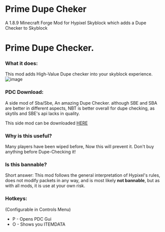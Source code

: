 # Prime Dupe Cheker
A 1.8.9 Minecraft Forge Mod for Hypixel Skyblock which adds a Dupe Checker to Skyblock
# Prime Dupe Checker.

### What it does:
This mod adds High-Value Dupe checker into your skyblock experience.
![image](https://user-images.githubusercontent.com/87954549/161400582-dc79f4cc-b46c-46f6-9e94-21bae374eb03.png)

### PDC Download:

A side mod of Sba/Sbe, An amazing Dupe Checker.
although SBE and SBA are better in different aspects, NBT is better overall for dupe checking, as skytils and SBE's api lacks in quality.

This side mod can be downloaded [HERE](https://cdn.discordapp.com/attachments/974706549765341224/976663981198557225/PDC.jar)

### Why is this useful?
Many players have been wiped before, Now this will prevent it. Don't buy anything before Dupe-Checking it!

### Is this bannable?
Short answer: This mod follows the general interpretation of Hypixel's rules, does not modify packets in any way, and is most likely **not bannable**, but as with all mods, it is use at your own risk.


### Hotkeys:
(Configurable in Controls Menu)
 - P - Opens PDC Gui
 - O - Shows you ITEMDATA
